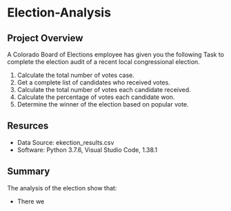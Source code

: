 # Election-Analysis

## Project Overview
A Colorado Board of Elections employee has given you the following Task to complete the election audit of a recent local congressional election.

1. Calculate the total number of votes case.
2. Get a complete list of candidates who received votes.
3. Calculate the total number of votes each candidate received.
4. Calculate the percentage of votes each candidate won.
5. Determine the winner of the election based on popular vote.

## Resurces
- Data Source: ekection_results.csv
- Software: Python 3.7.6, Visual Studio Code, 1.38.1

## Summary
The analysis of the election show that:

- There we 
